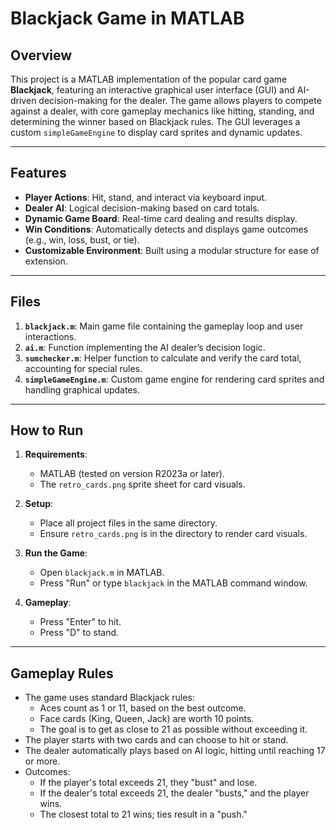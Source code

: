 # Blackjack Game in MATLAB

## Overview

This project is a MATLAB implementation of the popular card game **Blackjack**, featuring an interactive graphical user interface (GUI) and AI-driven decision-making for the dealer. The game allows players to compete against a dealer, with core gameplay mechanics like hitting, standing, and determining the winner based on Blackjack rules. The GUI leverages a custom `simpleGameEngine` to display card sprites and dynamic updates.

---

## Features

- **Player Actions**: Hit, stand, and interact via keyboard input.
- **Dealer AI**: Logical decision-making based on card totals.
- **Dynamic Game Board**: Real-time card dealing and results display.
- **Win Conditions**: Automatically detects and displays game outcomes (e.g., win, loss, bust, or tie).
- **Customizable Environment**: Built using a modular structure for ease of extension.

---

## Files

1. **`blackjack.m`**: Main game file containing the gameplay loop and user interactions.
2. **`ai.m`**: Function implementing the AI dealer’s decision logic.
3. **`sumchecker.m`**: Helper function to calculate and verify the card total, accounting for special rules.
4. **`simpleGameEngine.m`**: Custom game engine for rendering card sprites and handling graphical updates.

---

## How to Run

1. **Requirements**:
   - MATLAB (tested on version R2023a or later).
   - The `retro_cards.png` sprite sheet for card visuals.

2. **Setup**:
   - Place all project files in the same directory.
   - Ensure `retro_cards.png` is in the directory to render card visuals.

3. **Run the Game**:
   - Open `blackjack.m` in MATLAB.
   - Press "Run" or type `blackjack` in the MATLAB command window.

4. **Gameplay**:
   - Press "Enter" to hit.
   - Press "D" to stand.

---

## Gameplay Rules

- The game uses standard Blackjack rules:
  - Aces count as 1 or 11, based on the best outcome.
  - Face cards (King, Queen, Jack) are worth 10 points.
  - The goal is to get as close to 21 as possible without exceeding it.
- The player starts with two cards and can choose to hit or stand.
- The dealer automatically plays based on AI logic, hitting until reaching 17 or more.
- Outcomes:
  - If the player's total exceeds 21, they "bust" and lose.
  - If the dealer's total exceeds 21, the dealer "busts," and the player wins.
  - The closest total to 21 wins; ties result in a "push."
